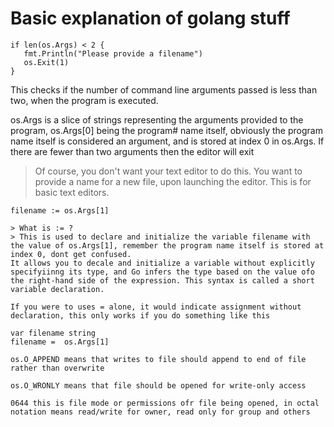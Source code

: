 # Basic explanation of golang stuff

```
if len(os.Args) < 2 {
   fmt.Println("Please provide a filename")
   os.Exit(1)
}
```

This checks if the number of command line arguments passed is less than two, when the program is executed.

os.Args is a slice of strings representing the arguments provided to the program,
os.Args[0] being the program# name itself, obviously the program name itself is considered an argument, and is stored at index 0 in os.Args. If there are fewer than two arguments then the editor will exit

> Of course, you don't want your text editor to do this. You want to provide a name for a new file, upon launching the editor. This is for basic text editors.

```
filename := os.Args[1]

> What is := ?
> This is used to declare and initialize the variable filename with the value of os.Args[1], remember the program name itself is stored at index 0, dont get confused.
It allows you to decale and initialize a variable without explicitly specifyiinng its type, and Go infers the type based on the value ofo the right-hand side of the expression. This syntax is called a short variable declaration.

If you were to uses = alone, it would indicate assignment without declaration, this only works if you do something like this

var filename string
filename =  os.Args[1]

os.O_APPEND means that writes to file should append to end of file rather than overwrite

os.O_WRONLY means that file should be opened for write-only access

0644 this is file mode or permissions ofr file being opened, in octal notation means read/write for owner, read only for group and others



